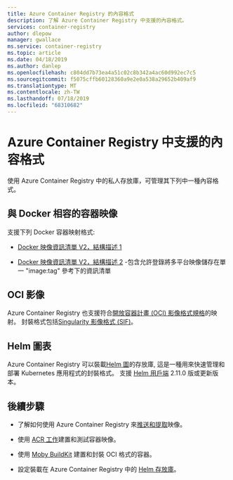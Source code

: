 ```yaml
---
title: Azure Container Registry 的內容格式
description: 了解 Azure Container Registry 中支援的內容格式。
services: container-registry
author: dlepow
manager: gwallace
ms.service: container-registry
ms.topic: article
ms.date: 04/18/2019
ms.author: danlep
ms.openlocfilehash: c804dd7b73ea4a51c02c8b342a4ac60d992ec7c5
ms.sourcegitcommit: f5075cffb60128360a9e2e0a538a29652b409af9
ms.translationtype: MT
ms.contentlocale: zh-TW
ms.lasthandoff: 07/18/2019
ms.locfileid: "68310682"
---
```

# <a name="content-formats-supported-in-azure-container-registry"></a>Azure Container Registry 中支援的內容格式

使用 Azure Container Registry 中的私人存放庫，可管理其下列中一種內容格式。 

## <a name="docker-compatible-container-images"></a>與 Docker 相容的容器映像

支援下列 Docker 容器映射格式:

* [Docker 映像資訊清單 V2，結構描述 1](https://docs.docker.com/registry/spec/manifest-v2-1/)

* [Docker 映像資訊清單 V2，結構描述 2](https://docs.docker.com/registry/spec/manifest-v2-2/) -包含允許登錄將多平台映像儲存在單一 "image:tag" 參考下的資訊清單

## <a name="oci-images"></a>OCI 影像

Azure Container Registry 也支援符合[開放容器計畫 (OCI) 影像格式規格](https://github.com/opencontainers/image-spec/blob/master/spec.md)的映射。 封裝格式包括[Singularity 影像格式 (SIF)](https://www.sylabs.io/2018/03/sif-containing-your-containers/)。

## <a name="helm-charts"></a>Helm 圖表

Azure Container Registry 可以裝載[Helm 圖](https://helm.sh/)的存放庫, 這是一種用來快速管理和部署 Kubernetes 應用程式的封裝格式。 支援 [Helm 用戶端](https://docs.helm.sh/using_helm/#installing-helm) 2.11.0 版或更新版本。

## <a name="next-steps"></a>後續步驟

* 了解如何使用 Azure Container Registry 來[推送和提取](container-registry-get-started-docker-cli.md)映像。

* 使用 [ACR 工作](container-registry-tasks-overview.md)建置和測試容器映像。 

* 使用 [Moby BuildKit](https://github.com/moby/buildkit) 建置和封裝 OCI 格式的容器。

* 設定裝載在 Azure Container Registry 中的 [Helm 存放庫](container-registry-helm-repos.md)。 


